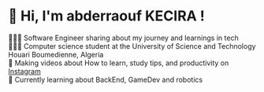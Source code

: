 # 👋 Hi, I'm abderraouf KECIRA !
👩🏻‍💻 Software Engineer sharing about my journey and learnings in tech<br/>
👩🏻‍🎓 Computer science student at the University of Science and Technology Houari Boumedienne, Algeria <br/>
🎨 Making videos about How to learn, study tips, and productivity on [Instagram](https://www.instagram.com/growmindlab/)<br/>
🌷 Currently learning about BackEnd, GameDev and robotics<br/>


<!-- GitHub stats from https://github.com/anuraghazra/github-readme-stats -->
<!--![](https://github-readme-stats.vercel.app/api?username=Albaforce&theme=radical&hide_border=false&include_all_commits=true&count_private=true&langs_count=8)<br/>-->



